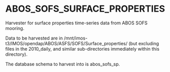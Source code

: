 ABOS_SOFS_SURFACE_PROPERTIES
============================

Harvester for surface properties time-series data from ABOS SOFS mooring.

Data to be harvested are in /mnt/imos-t3/IMOS/opendap/ABOS/ASFS/SOFS/Surface_properties/ (but excluding files in the 2010_daily, and similar sub-directories immediately within this directory).

The database schema to harvest into is abos_sofs_sp.

